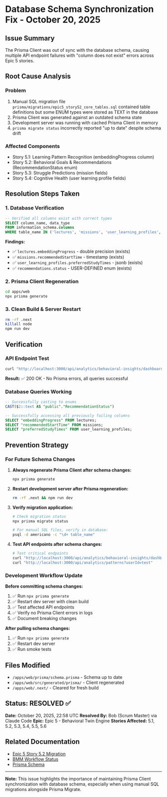 # Database Schema Synchronization Fix - October 20, 2025

## Issue Summary
The Prisma Client was out of sync with the database schema, causing multiple API endpoint failures with "column does not exist" errors across Epic 5 stories.

## Root Cause Analysis

### Problem
1. Manual SQL migration file `prisma/migrations/epic5_story52_core_tables.sql` contained table definitions but some ENUM types were stored as TEXT in the database
2. Prisma Client was generated against an outdated schema state
3. Development server was running with cached Prisma Client in memory
4. `prisma migrate status` incorrectly reported "up to date" despite schema drift

### Affected Components
- Story 5.1: Learning Pattern Recognition (embeddingProgress column)
- Story 5.2: Behavioral Goals & Recommendations (RecommendationStatus enum)
- Story 5.3: Struggle Predictions (mission fields)
- Story 5.4: Cognitive Health (user learning profile fields)

## Resolution Steps Taken

### 1. Database Verification
```sql
-- Verified all columns exist with correct types
SELECT column_name, data_type
FROM information_schema.columns
WHERE table_name IN ('lectures', 'missions', 'user_learning_profiles', 'recommendations');
```

**Findings:**
- ✅ `lectures.embeddingProgress` - double precision (exists)
- ✅ `missions.recommendedStartTime` - timestamp (exists)
- ✅ `user_learning_profiles.preferredStudyTimes` - jsonb (exists)
- ✅ `recommendations.status` - USER-DEFINED enum (exists)

### 2. Prisma Client Regeneration
```bash
cd apps/web
npx prisma generate
```

### 3. Clean Build & Server Restart
```bash
rm -rf .next
killall node
npm run dev
```

## Verification

### API Endpoint Test
```bash
curl "http://localhost:3000/api/analytics/behavioral-insights/dashboard?userId=user-kevy"
```

**Result:** ✅ 200 OK - No Prisma errors, all queries successful

### Database Queries Working
```sql
-- Successfully casting to enums
CAST($2::text AS "public"."RecommendationStatus")

-- Successfully accessing all previously failing columns
SELECT "embeddingProgress" FROM lectures;
SELECT "recommendedStartTime" FROM missions;
SELECT "preferredStudyTimes" FROM user_learning_profiles;
```

## Prevention Strategy

### For Future Schema Changes

1. **Always regenerate Prisma Client after schema changes:**
   ```bash
   npx prisma generate
   ```

2. **Restart development server after Prisma regeneration:**
   ```bash
   rm -rf .next && npm run dev
   ```

3. **Verify migration application:**
   ```bash
   # Check migration status
   npx prisma migrate status

   # For manual SQL files, verify in database:
   psql -d americano -c "\d+ table_name"
   ```

4. **Test API endpoints after schema changes:**
   ```bash
   # Test critical endpoints
   curl "http://localhost:3000/api/analytics/behavioral-insights/dashboard?userId=test"
   curl "http://localhost:3000/api/analytics/patterns?userId=test"
   ```

### Development Workflow Update

**Before committing schema changes:**
1. ✅ Run `npx prisma generate`
2. ✅ Restart dev server with clean build
3. ✅ Test affected API endpoints
4. ✅ Verify no Prisma Client errors in logs
5. ✅ Document breaking changes

**After pulling schema changes:**
1. ✅ Run `npx prisma generate`
2. ✅ Restart dev server
3. ✅ Run smoke tests

## Files Modified

- `/apps/web/prisma/schema.prisma` - Schema up to date
- `/apps/web/src/generated/prisma/` - Client regenerated
- `/apps/web/.next/` - Cleared for fresh build

## Status: RESOLVED ✅

**Date:** October 20, 2025, 22:58 UTC
**Resolved By:** Bob (Scrum Master) via Claude Code
**Epic:** Epic 5 - Behavioral Twin Engine
**Stories Affected:** 5.1, 5.2, 5.3, 5.4, 5.5, 5.6

## Related Documentation

- [Epic 5 Story 5.2 Migration](./prisma/migrations/epic5_story52_core_tables.sql)
- [BMM Workflow Status](./docs/bmm-workflow-status.md)
- [Prisma Schema](./apps/web/prisma/schema.prisma)

---

**Note:** This issue highlights the importance of maintaining Prisma Client synchronization with database schema, especially when using manual SQL migrations alongside Prisma Migrate.
